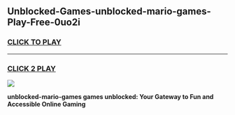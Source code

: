 
## Unblocked-Games-unblocked-mario-games-Play-Free-0uo2i
<h3>
<a href="https://premium76.site?title=unblocked-mario-games&ref=12A">CLICK TO PLAY</a></h3>
<hr>

<h3>
<a href="https://premium76.site?title=unblocked-mario-games&ref=12A">CLICK 2 PLAY</a>
  
</h3>

<a href="https://premium76.site?title=unblocked-mario-games&ref=12A"><img src="https://clearcache.store/games.png"></a>


**unblocked-mario-games games unblocked: Your Gateway to Fun and Accessible Online Gaming**
